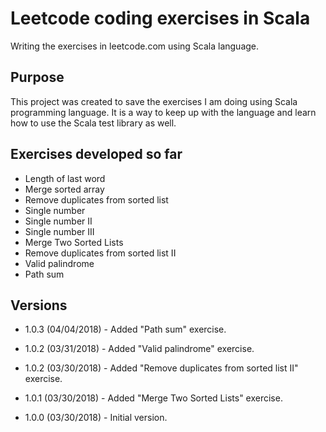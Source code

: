 # Leetcode coding exercises in Scala

Writing the exercises in leetcode.com using Scala language.

## Purpose
This project was created to save the exercises I am doing using Scala programming language. It is a way 
to keep up with the language and learn how to use the Scala test library as well.

## Exercises developed so far
* Length of last word
* Merge sorted array
* Remove duplicates from sorted list
* Single number
* Single number II
* Single number III
* Merge Two Sorted Lists
* Remove duplicates from sorted list II
* Valid palindrome
* Path sum

## Versions
* 1.0.3 (04/04/2018) - Added "Path sum" exercise.

* 1.0.2 (03/31/2018) - Added "Valid palindrome" exercise.

* 1.0.2 (03/30/2018) - Added "Remove duplicates from sorted list II" exercise.

* 1.0.1 (03/30/2018) - Added "Merge Two Sorted Lists" exercise.

* 1.0.0 (03/30/2018) - Initial version.